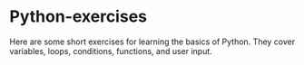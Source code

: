 # Python-exercises
Here are some short exercises for learning the basics of Python. They cover variables, loops, conditions, functions, and user input.
